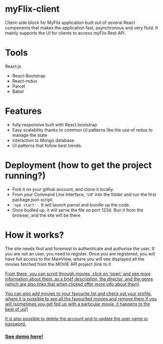 # myFlix-client
 Client-side block for MyFlix application built out of several React components that makes the application fast, asynchronous and very fluid. It mainly supports the UI for clients to access myFlix Rest API. 

# Tools
React.js 
 - React-Bootstrap
 - React-redux
 - Parcel
 - Babel

# Features 
 - fully responsive built with React bootstrap
 - Easy scalability thanks to common UI patterns like the use of redux to manage the state
 - interaction to Mongo database.
 - UI patterns that follow best trends.

# Deployment (how to get the project running?)
 
 - Fork it on your github account, and clone it locally.
 - From your Command Line Interface, 'cd' into the folder and run the first package.json script: 
 -  ```'npm start' ```. It will launch parcel and bundle up the code.
 - Once budled up, it will serve the file on port 1234. Run it from the browser, and the site will be there

# How it works?

The site needs first and foremost to authenticate and authorise the user. If you are not an user, you need to register. Once you are registered, you will have full access to the MainView, where you will see displayed all the movies fetched from the MOVIE API project (link to it <a href="https://github.com/iamnachoj/Movie-API" here>
 
From there, you can scroll through movies, click on 'open' and see more information about them, as a brief description, the director, and the genre (which are also links that when clicked offer more info about them)
 
You can also add movies to your favourite list and check out your profile, where it is possible to see all the favourited movies and remove them if you will (sometimes you get fed up with a particular movie, it happens to the best of us!)
 
It is also possible to delete the account and to update the user name or password.
 
 
### See demo <a href="https://iamnachoj.github.io/myFlix-client/">here!</a>
